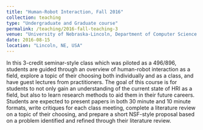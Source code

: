 ```yaml
---
title: "Human-Robot Interaction, Fall 2016"
collection: teaching
type: "Undergraduate and Graduate course"
permalink: /teaching/2016-fall-teaching-3
venue: "University of Nebraska-Lincoln, Department of Computer Science and Engineering"
date: 2016-08-15
location: "Lincoln, NE, USA"
---
```


In this 3-credit seminar-style class which was piloted as a 496/896, students are guided through an overview of human-robot interaction as a field, explore a topic of their choosing both individually and as a class, and have guest lectures from practitioners. The goal of this course is for students to not only gain an understanding of the current state of HRI as a field, but also to learn research methods to aid them in their future careers. Students are expected to present papers in both 30 minute and 10 minute formats, write critiques for each class meeting, complete a literature review on a topic of their choosing, and prepare a short NSF-style proposal based on a problem identified and refined through their literature review.
